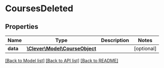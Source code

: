 # CoursesDeleted

## Properties
Name | Type | Description | Notes
------------ | ------------- | ------------- | -------------
**data** | [**\Clever\Model\CourseObject**](CourseObject.md) |  | [optional] 

[[Back to Model list]](../README.md#documentation-for-models) [[Back to API list]](../README.md#documentation-for-api-endpoints) [[Back to README]](../README.md)


